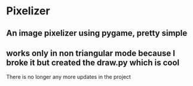 # Pixelizer

## An image pixelizer using pygame, pretty simple

## works only in non triangular mode because I broke it but created the draw.py which is cool

There is no longer any more updates in the project